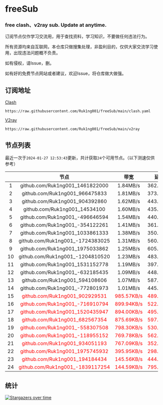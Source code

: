 # freeSub
### free clash、v2ray sub. Update at anytime.

订阅节点仅作学习交流用，用于查找资料，学习知识，不要做任何违法行为。

所有资源均来自互联网，本仓库只做搜集处理，非盈利目的，仅供大家交流学习使用，出现违法问题概不负责。

如有侵权，请Issue，删。

如有好的免费节点网站或者建议，欢迎Issue，将仓库做大做强。

## 订阅地址
[Clash](https://raw.githubusercontent.com/Ruk1ng001/freeSub/main/clash.yaml)
```
https://raw.githubusercontent.com/Ruk1ng001/freeSub/main/clash.yaml
```
[V2ray](https://raw.githubusercontent.com/Ruk1ng001/freeSub/main/v2ray)
```
https://raw.githubusercontent.com/Ruk1ng001/freeSub/main/v2ray
```

## 节点列表

最近一次于`2024-01-27 12:53:43`更新，共计获取`24`个可用节点。（以下测速仅供参考）

|  | 节点 | 带宽 | 延迟 |
|:-:|:--:|:--:|:--:|
 | 1 | github.com/Ruk1ng001_1461822000 | 1.84MB/s | 362.00ms |
 | 2 | github.com/Ruk1ng001_966475833 | 1.81MB/s | 373.00ms |
 | 3 | github.com/Ruk1ng001_904392860 | 1.62MB/s | 443.00ms |
 | 4 | github.com/Ruk1ng001_14534100 | 1.60MB/s | 435.00ms |
 | 5 | github.com/Ruk1ng001_-496646594 | 1.54MB/s | 440.00ms |
 | 6 | github.com/Ruk1ng001_-354122261 | 1.41MB/s | 361.00ms |
 | 7 | github.com/Ruk1ng001_1033861333 | 1.38MB/s | 350.00ms |
 | 8 | github.com/Ruk1ng001_-1724383025 | 1.31MB/s | 560.00ms |
 | 9 | github.com/Ruk1ng001_1975033862 | 1.25MB/s | 605.00ms |
 | 10 | github.com/Ruk1ng001_-1204810520 | 1.23MB/s | 483.00ms |
 | 11 | github.com/Ruk1ng001_1531152778 | 1.19MB/s | 397.00ms |
 | 12 | github.com/Ruk1ng001_-632185435 | 1.09MB/s | 448.00ms |
 | 13 | github.com/Ruk1ng001_594108606 | 1.07MB/s | 587.00ms |
 | 14 | github.com/Ruk1ng001_-772801973 | 1.01MB/s | 445.00ms |
 | 15 | <font color=red>github.com/Ruk1ng001_902929531</font> | <font color=red>985.57KB/s</font> | <font color=red>489.00ms</font> |
 | 16 | <font color=red>github.com/Ruk1ng001_-716910794</font> | <font color=red>899.94KB/s</font> | <font color=red>522.00ms</font> |
 | 17 | <font color=red>github.com/Ruk1ng001_1520435947</font> | <font color=red>894.00KB/s</font> | <font color=red>495.00ms</font> |
 | 18 | <font color=red>github.com/Ruk1ng001_682567354</font> | <font color=red>875.69KB/s</font> | <font color=red>597.00ms</font> |
 | 19 | <font color=red>github.com/Ruk1ng001_-558307508</font> | <font color=red>798.30KB/s</font> | <font color=red>530.00ms</font> |
 | 20 | <font color=red>github.com/Ruk1ng001_-118955152</font> | <font color=red>769.78KB/s</font> | <font color=red>562.00ms</font> |
 | 21 | <font color=red>github.com/Ruk1ng001_934051193</font> | <font color=red>767.09KB/s</font> | <font color=red>352.00ms</font> |
 | 22 | <font color=red>github.com/Ruk1ng001_1975745932</font> | <font color=red>395.95KB/s</font> | <font color=red>298.00ms</font> |
 | 23 | <font color=red>github.com/Ruk1ng001_194184434</font> | <font color=red>145.56KB/s</font> | <font color=red>444.00ms</font> |
 | 24 | <font color=red>github.com/Ruk1ng001_-1839117254</font> | <font color=red>144.59KB/s</font> | <font color=red>795.00ms</font> |


## 统计

[![Stargazers over time](https://starchart.cc/Ruk1ng001/freeSub.svg)](https://starchart.cc/Ruk1ng001/freeSub)